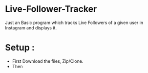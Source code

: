 # Live-Follower-Tracker

Just an Basic program which tracks Live Followers of a given user in Instagram and displays it.

# Setup :
* First Download the files, Zip/Clone.
* Then 
